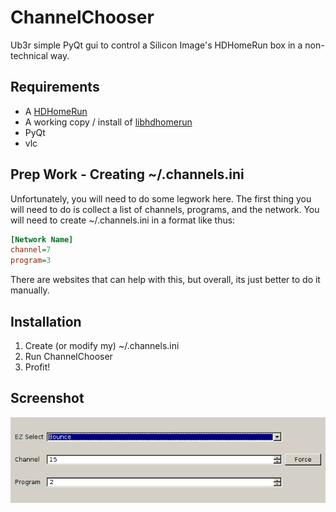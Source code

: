 ChannelChooser
==============

Ub3r simple PyQt gui to control a Silicon Image's HDHomeRun box in a non-technical way.

Requirements
------------

+ A [HDHomeRun](http://www.silicondust.com/ "HDHomeRun")
+ A working copy / install of [libhdhomerun](http://www.silicondust.com/support/downloads/linux/ "libhdhomerun")
+ PyQt
+ vlc

Prep Work - Creating ~/.channels.ini
------------------------------------

Unfortunately, you will need to do some legwork here. The first thing you will need to do is collect a list of channels, programs, and the network.  You will need to create ~/.channels.ini in a format like thus:

``` ini
[Network Name]	
channel=7
program=3
```

There are websites that can help with this, but overall, its just better to do it manually.

Installation
------------

1. Create (or modify my) ~/.channels.ini
1. Run ChannelChooser
1. Profit!

Screenshot
----------

![Channel Chooser](channelchooser.png "Channel Chooser Screenshot. Ugly Eh?")